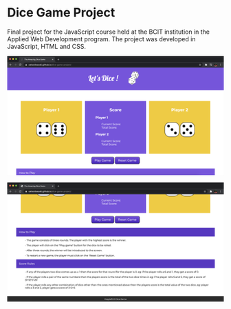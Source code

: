 # Dice Game Project

Final project for the JavaScript course held at the BCIT institution in the Applied Web Development program. The project was developed in JavaScript, HTML and CSS.

![Screenshot](WebScreen.png)

![Screenshot](WebScreen2.png)

